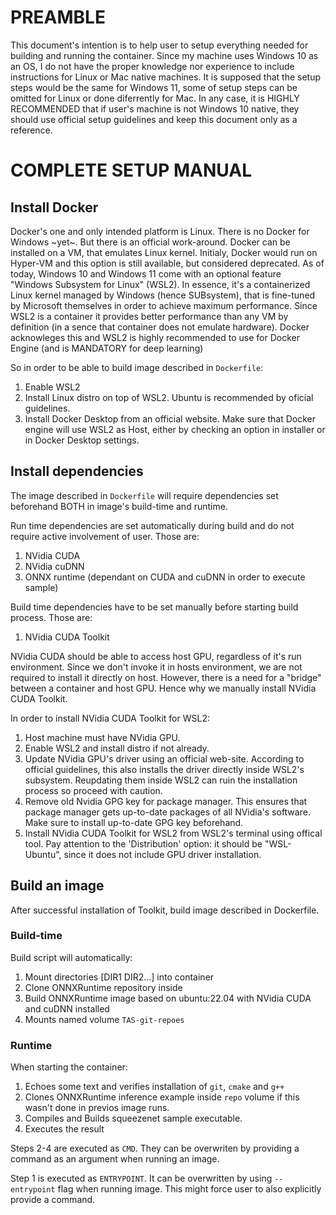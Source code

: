 # PREAMBLE
This document's intention is to help user to setup everything needed for 
building and running the container. Since my machine uses Windows 10 as an
OS, I do not have the proper knowledge nor experience to include instructions
for Linux or Mac native machines. It is supposed that the setup steps
would be the same for Windows 11, some of setup steps can be omitted for
Linux or done diferrently for Mac. In any case, it is HIGHLY RECOMMENDED that
if user's machine is not Windows 10 native, they should use official setup
guidelines and keep this document only as a reference.

# COMPLETE SETUP MANUAL
## Install Docker
Docker's one and only intended platform is Linux. There is no Docker
for Windows ~yet~. But there is an official work-around. Docker can be
installed on a VM, that emulates Linux kernel. Initialy, Docker would
run on Hyper-VM and this option is still available, but considered
deprecated. As of today, Windows 10 and Windows 11 come with an optional
feature "Windows Subsystem for Linux" (WSL2). In essence, it's a
containerized Linux kernel managed by Windows (hence SUBsystem), that is
fine-tuned by Microsoft themselves in order to achieve maximum performance.
Since WSL2 is a container it provides better performance than any VM by
definition (in a sence that container does not emulate hardware). Docker
acknowleges this and WSL2 is highly recommended to use for Docker Engine
(and is MANDATORY for deep learning)

So in order to be able to build image described in `Dockerfile`:
1. Enable WSL2
2. Install Linux distro on top of WSL2. Ubuntu is recommended by oficial
guidelines.
3. Install Docker Desktop from an official website. Make sure that Docker
engine will use WSL2 as Host, either by checking an option in installer
or in Docker Desktop settings.

## Install dependencies
The image described in `Dockerfile` will require dependencies set beforehand
BOTH in image's build-time and runtime.

Run time dependencies are set automatically during build and do not require
active involvement of user. Those are:
1. NVidia CUDA
2. NVidia cuDNN
3. ONNX runtime (dependant on CUDA and cuDNN in order to execute sample)

Build time dependencies have to be set manually before starting build
process. Those are:
1. NVidia CUDA Toolkit

NVidia CUDA should be able to access host GPU, regardless of it's run
environment. Since we don't invoke it in hosts environment, we are not
required to install it directly on host. However, there is a need for a
"bridge" between a container and host GPU. Hence why we manually
install NVidia CUDA Toolkit.

In order to install NVidia CUDA Toolkit for WSL2:
1. Host machine must have NVidia GPU.
2. Enable WSL2 and install distro if not already.
3. Update NVidia GPU's driver using an official web-site. According to official
guidelines, this also installs the driver directly inside WSL2's subsystem.
Reupdating them inside WSL2 can ruin the installation process so proceed with
caution.
4. Remove old Nvidia GPG key for package manager. This ensures that package
manager gets up-to-date packages of all NVidia's software. Make sure to install
up-to-date GPG key beforehand. 
5. Install NVidia CUDA Toolkit for WSL2 from WSL2's terminal using offical
tool. Pay attention to the 'Distribution' option: it should be "WSL-Ubuntu",
since it does not include GPU driver installation.

## Build an image
After successful installation of Toolkit, build image described in Dockerfile.

### Build-time
Build script will automatically:
1. Mount directories [DIR1 DIR2...] into container
2. Clone ONNXRuntime repository inside
3. Build ONNXRuntime image based on ubuntu:22.04 with NVidia CUDA and cuDNN
installed
4. Mounts named volume `TAS-git-repoes`

### Runtime
When starting the container:
1. Echoes some text and verifies installation of `git`, `cmake` and `g++`
2. Clones ONNXRuntime inference example inside `repo` volume if this wasn't
done in previos image runs.
3. Compiles and Builds squeezenet sample executable.
4. Executes the result

Steps 2-4 are executed as `CMD`. They can be overwriten by providing
a command as an argument when running an image. 

Step 1 is executed as `ENTRYPOINT`. It can be overwritten by using
`--entrypoint` flag when running image. This might force user to also
explicitly provide a command.
